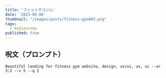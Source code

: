 ```yaml
---
title: 'フィットネスジム'
date: '2023-05-06'
thumbnail: "/images/posts/fitness-gym003.png"
tags:
  - midjourney
published: true
---
```


## 呪文（プロンプト）
```
Beautiful landing for fitness gym website, design, ux/ui, ux, ui --ar 3:2 --v 5 --q 2
```